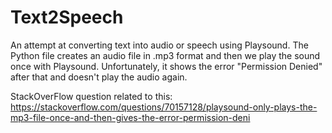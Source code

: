 # Text2Speech
An attempt at converting text into audio or speech using Playsound. The Python file creates an audio file in .mp3 format and then we play the sound once with Playsound. Unfortunately, it shows the error "Permission Denied" after that and doesn't play the audio again.

StackOverFlow question related to this: https://stackoverflow.com/questions/70157128/playsound-only-plays-the-mp3-file-once-and-then-gives-the-error-permission-deni
